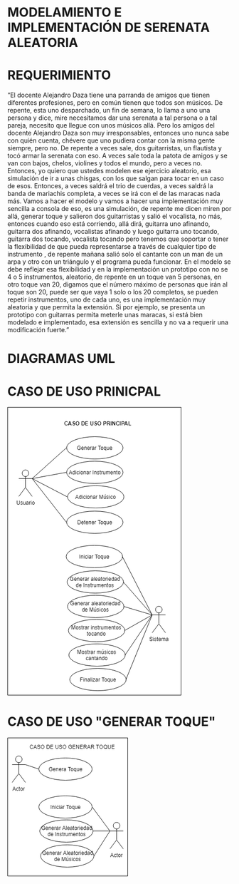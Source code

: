 # MODELAMIENTO E IMPLEMENTACIÓN DE SERENATA ALEATORIA

# REQUERIMIENTO

“El docente Alejandro Daza tiene una parranda de amigos que tienen diferentes profesiones, pero en común tienen que todos son músicos. De repente, esta uno desparchado, un fin de semana, lo llama a uno una persona y dice, mire necesitamos dar una serenata a tal persona o a tal pareja, necesito que llegue con unos músicos allá. Pero los amigos del docente Alejandro Daza son muy irresponsables, entonces uno nunca sabe con quién cuenta, chévere que uno pudiera contar con la misma gente siempre, pero no. De repente a veces sale, dos guitarristas, un flautista y tocó armar la serenata con eso. A veces sale toda la patota de amigos y se van con bajos, chelos, violines y todos el mundo, pero a veces no. Entonces, yo quiero que ustedes modelen ese ejercicio aleatorio, esa simulación de ir a unas chisgas, con los que salgan para tocar en un caso de esos. Entonces, a veces saldrá el trio de cuerdas, a veces saldrá la banda de mariachis completa, a veces se irá con el de las maracas nada más. Vamos a hacer el modelo y vamos a hacer una implementación muy sencilla a consola de eso, es una simulación, de repente me dicen miren por allá, generar toque y salieron dos guitarristas y salió el vocalista, no más, entonces cuando eso está corriendo, allá dirá, guitarra uno afinando, guitarra dos afinando,  vocalistas afinando y luego guitarra uno tocando, guitarra dos tocando, vocalista tocando pero tenemos que soportar o tener la flexibilidad de que pueda representarse a través de cualquier tipo de instrumento , de repente mañana salió solo el cantante con un man de un arpa y otro con un triángulo y el programa pueda funcionar. En el modelo se debe reflejar esa flexibilidad y en la implementación un prototipo con no se 4 o 5 instrumentos, aleatorio, de repente en un toque van 5 personas, en otro toque van 20, digamos que el número máximo de personas que irán al toque son 20, puede ser que vaya 1 solo o los 20 completos, se pueden repetir instrumentos, uno de cada uno, es una implementación muy aleatoria y que permita la extensión. Si por ejemplo, se presenta un prototipo con guitarras permita meterle unas maracas, si está bien modelado e implementado, esa extensión es sencilla y no va a requerir una modificación fuerte.”

# DIAGRAMAS UML

   # CASO DE USO PRINICPAL

![Imagen Caso de Uso Principal.png](https://github.com/cjaldanar/Serenata/blob/master/Caso%20de%20Uso%20Principal.png)

   # CASO DE USO "GENERAR TOQUE"

![Imagen Caso de Uso_Generar Toque.png](https://github.com/cjaldanar/Serenata/blob/master/Caso%20de%20Uso_Generar%20Toque.png)
